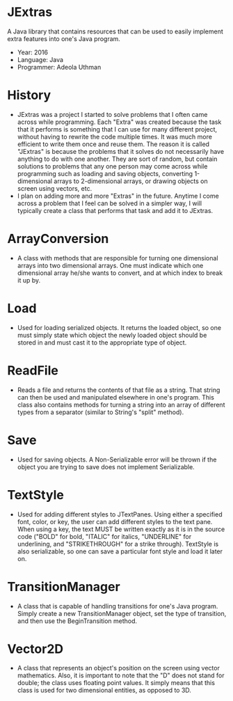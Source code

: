 # JExtras
A Java library that contains resources that can be used to easily implement extra features into one's Java program. 

- Year: 2016
- Language: Java
- Programmer: Adeola Uthman

# History
- JExtras was a project I started to solve problems that I often came across while programming. Each "Extra" was created because the task that it performs is something that I can use for many different project, without having to rewrite the code multiple times. It was much more efficient to write them once and reuse them. The reason it is called "JExtras" is because the problems that it solves do not necessarily have anything to do with one another. They are sort of random, but contain solutions to problems that any one person may come across while programming such as loading and saving objects, converting 1-dimensional arrays to 2-dimensional arrays, or drawing objects on screen using vectors, etc.
- I plan on adding more and more "Extras" in the future. Anytime I come across a problem that I feel can be solved in a simpler way, I will typically create a class that performs that task and add it to JExtras.

# ArrayConversion
- A class with methods that are responsible for turning one dimensional arrays into two dimensional arrays. One must indicate which one dimensional array he/she wants to convert, and at which index to break it up by.

# Load
- Used for loading serialized objects. It returns the loaded object, so one must simply state which object the newly loaded object should be stored in and must cast it to the appropriate type of object.

# ReadFile
- Reads a file and returns the contents of that file as a string. That string can then be used and manipulated elsewhere in one's program. This class also contains methods for turning a string into an array of different types from a separator (similar to String's "split" method).

# Save
- Used for saving objects. A Non-Serializable error will be thrown if the object you are trying to save does not implement Serializable.

# TextStyle
- Used for adding different styles to JTextPanes. Using either a specified font, color, or key, the user can add different styles to the text pane. When using a key, the text MUST be written exactly as it is in the source code ("BOLD" for bold, "ITALIC" for italics, "UNDERLINE" for underlining, and "STRIKETHROUGH" for a strike through). TextStyle is also serializable, so one can save a particular font style and load it later on.

# TransitionManager
- A class that is capable of handling transitions for one's Java program. Simply create a new TransitionManager object, set the type of transition, and then use the BeginTransition method.

# Vector2D
- A class that represents an object's position on the screen using vector mathematics. Also, it is important to note that the "D" does not stand for double; the class uses floating point values. It simply means that this class is used for two dimensional entities, as opposed to 3D.
